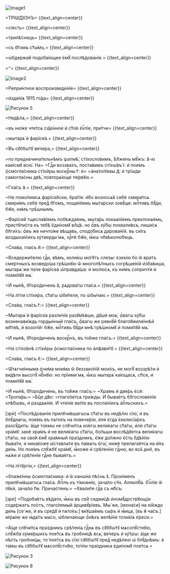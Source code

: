![Image1](Pictures/1000000000000362000001648955319231D897C7.png)

=ТРІѠ́ДІОНЪ=
{{text_align=center}}

=сі́есть=
{{text_align=center}}

=трипѣ́снецъ=
{{text_align=center}}

=съ бг҃омъ ст҃ы́мъ,=
{{text_align=center}}

=ѡ҆бдержа́й подоба́ющее є҆мꙋ̀ послѣ́дованїе.=
{{text_align=center}}

=꙳=
{{text_align=center}}

![Image2](Pictures/10000000000002820000003F55C516A3FBC6DAB7.png)

=Репри́нтное воспроизведе́нїе=
{{text_align=center}}

=и҆зда́нїѧ 1915 го́да=
{{text_align=center}}

![Рисунок 5](Pictures/100000000000036D0000008D349819F18157BDAC.png)

=Недѣ́лѧ,=
{{text_align=center}}

=въ ню́же чте́тсѧ сщ҃е́нное и҆ ст҃о́е є҆ѵⷢ҇лїе, при́тчи=
{{text_align=center}}

=мытарѧ̀ и҆ фарїсе́а.=
{{text_align=center}}

=Въ сꙋббѡ́тꙋ ве́чера,=
{{text_align=center}}

=по предначина́тельнѣмъ ѱалмѣ̀, стїхосло́вимъ, Бл҃же́нъ мꙋ́жъ: а҃-ю каѳі́смꙋ всю̀. На=
=Гдⷭ҇и воззва́хъ, поста́вимъ стїхѡ́въ і҃: и҆ пое́мъ ѻ҆смогла́сника стїхи̑ры воскрⷭ҇ны г҃: и҆=
=а҆нато́лїевы д҃: и҆ трїѡ́ди самогла́сны двѣ̀, повторѧ́юще пе́рвꙋю.=

=Гла́съ а҃.=
{{text_align=center}}

~Не помо́лимсѧ фарїсе́йски, бра́тїе: и҆́бо возносѧ́й себѐ смири́тсѧ. смири́мъ себѐ пред̾ бг҃омъ, поще́нїемъ мыта́рски зовꙋ́ще: млⷭ҇тивъ бꙋ́ди, бж҃е, на́мъ грѣ̑шнымъ.

~Фарїсе́й тщесла́вїемъ побѣжда́емь, мыта́рь покаѧ́нїемъ преклонѧ́емь, пристꙋпи́ста къ тебѣ̀ є҆ди́номꙋ влⷣцѣ. но ѻ҆́въ ᲂу҆́бѡ похвали́всѧ, лиши́сѧ бл҃ги́хъ: ѻ҆́въ же ничто́же вѣща́въ, сподо́бисѧ дарова́нїй. въ си́хъ воздыха́нїихъ ᲂу҆тверди́ мѧ, хрⷭ҇тѐ бж҃е, ꙗ҆́кѡ чл҃вѣколю́бецъ.

=Сла́ва, гла́съ и҃:=
{{text_align=center}}

~Вседержи́телю гдⷭ҇и, вѣ́мъ, коли́кѡ мо́гꙋтъ сле́зы: є҆зекі́ю бо ѿ вра́тъ сме́ртныхъ возведо́ша грѣ́шнꙋю ѿ многолѣ́тныхъ согрѣше́нїй и҆зба́виша, мытарѧ́ же па́че фарїсе́а ѡ҆правда́ша: и҆ молю́сѧ, къ ни́мъ сопричтѝ и҆ поми́лꙋй мѧ̀.

=И҆ ны́нѣ, бг҃оро́диченъ а҃, рѧдова́гѡ гла́са.=
{{text_align=center}}

=На лїті́и стїхи́ра, ст҃а́гѡ ѡ҆би́тели, по ѡ҆бы́чаю.=
{{text_align=center}}

=Сла́ва, гла́съ г҃:=
{{text_align=center}}

~Мытарѧ̀ и҆ фарїсе́а разли́чїе разꙋмѣ́вши, дꙋшѐ моѧ̀, ѻ҆́вагѡ ᲂу҆́бѡ возненави́ждь горды́нный гла́съ, ѻ҆́вагѡ же ревнꙋ́й благоꙋмиле́ннѣй мл҃твѣ, и҆ возопі́й: бж҃е, млⷭ҇тивъ бꙋ́ди мнѣ̀ грѣ́шномꙋ и҆ поми́лꙋй мѧ̀.

=И҆ ны́нѣ, бг҃оро́диченъ воскрⷭ҇нъ, въ то́йже гла́съ.=
{{text_align=center}}

=На стїхо́внѣ стїхи̑ры ѻ҆смогла́сника по а҆лфави́тꙋ.=
{{text_align=center}}

=Сла́ва, гла́съ є҃:=
{{text_align=center}}

~Ѡ҆тѧгче́нныма ѻ҆чи́ма мои́ма ѿ беззако́нїй мои́хъ, не могꙋ̀ воззрѣ́ти и҆ ви́дѣти высотꙋ̀ нбⷭ҇нꙋю: но прїими́ мѧ, ꙗ҆́кѡ мытарѧ̀ ка́ющасѧ, сп҃се, и҆ поми́лꙋй мѧ̀.

=И҆ ны́нѣ, бг҃оро́диченъ, въ то́йже гла́съ:= ~Хра́мъ и҆ две́рь є҆сѝ: =Тропа́рь:= ~Бцⷣе дв҃о:
=глаго́летсѧ три́жды. И҆ быва́етъ бл҃гослове́нїе хлѣ́бѡвъ, и҆ раздаѧ́нїе. И҆ чте́нїе ве́лїе въ посла́нїихъ а҆пⷭ҇льскихъ.=

\[зрѝ\] =Послѣ́дованїе прилꙋчи́вшагѡсѧ ст҃а́гѡ въ недѣ́лю сїю̀, и҆ въ блꙋ́днагѡ, пое́мъ въ пѧто́къ на повече́рїи, и҆лѝ є҆гда̀ є҆кклисїа́рхъ разсꙋ́дитъ: а҆́ще то́кмѡ не слꙋчи́тсѧ ко́егѡ вели́кагѡ ст҃а́гѡ, и҆лѝ ст҃а́гѡ хра́мꙋ: занѐ хра́мъ и҆ не вели́кагѡ ст҃а́гѡ, бо́льши вослѣ́дꙋетсѧ вели́кагѡ ст҃а́гѡ, на сво́й є҆мꙋ̀ хра́мный пра́здникъ, є҆́же до́лжно є҆́сть бдѣ́нїю быва́ти, и҆ ника́коже ѡ҆ставлѧ́ти въ па́мѧть є҆гѡ̀, нижѐ прелага́етсѧ на и҆́нъ де́нь. Но пое́мъ слꙋ́жбꙋ хра́мꙋ, ꙗ҆́коже и҆ срѣ́тенїю гдⷭ҇ню, во всѧ̑ дни̑, въ нѧ́же и҆ срѣ́тенїе гдⷭ҇не быва́етъ.=

=На лїтꙋргі́и,=
{{text_align=center}}

=блажє́нны ѻ҆смогла́сника: и҆ ѿ канѡ́на пѣ́снь ѕ҃. Прокі́менъ прилꙋчи́вшагосѧ гла́са. А҆пⷭ҇лъ къ тїмоѳе́ю, зача́ло сч҃ѕ. А҆ллилꙋ́їа. Є҆ѵⷢ҇лїе ѿ лꙋкѝ, зача́ло п҃ѳ. Прича́стенъ:= ~Хвали́те гдⷭ҇а съ нб҃съ:

\[зрѝ\] =Подоба́етъ вѣ́дати, ꙗ҆́кѡ въ се́й седми́цѣ и҆номꙋ́дрствꙋющїи соде́ржатъ по́стъ, глаго́лемый а҆рцивꙋ́рїевъ. Мы́ же, \[мона́си\] на кі́йждо де́нь \[се́ же, и҆ въ сре́дꙋ и҆ пѧто́къ:\] вкꙋша́емъ сы́ръ и҆ ꙗ҆́ица, \[въ ѳ҃ ча́съ.\] мїрѧ́не же ꙗ҆дѧ́тъ мѧ́со, ѡ҆блича́юще ѻ҆́нѣхъ велѣ́нїе толи́кїѧ є҆́реси.=

=А҆́ще слꙋчи́тсѧ пра́здникъ срѣ́тенїѧ гдⷭ҇нѧ въ сꙋббѡ́тꙋ мѧсопꙋ́стнꙋю, слꙋ́жба ᲂу҆ме́ршихъ пое́тсѧ въ гробни́цѣ всѧ̀, ве́черъ и҆ ᲂу҆́трѡ: а҆́ще же нѣ́сть гробни́цы, то̀ пое́тсѧ въ сїю̀ сꙋббѡ́тꙋ пред̾ недѣ́лею ѡ҆ блꙋ́днѣмъ: а҆ та́мѡ въ сꙋббѡ́тꙋ мѧсопꙋ́стнꙋю, то́чїю пра́здника є҆ди́номꙋ пое́тсѧ.=

![Рисунок 3](Pictures/10000000000001B1000000F7051586972D86FE2F.png)

![Рисунок 8](Pictures/100000000000036E0000008EF7D0009002ABB6DA.png)
